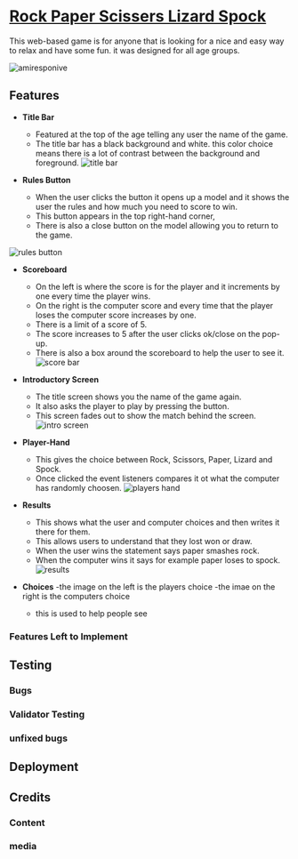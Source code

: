 # [Rock Paper Scissers Lizard Spock](https://wierdlygoodcoder.github.io/rock-paper-scissors/)
This web-based game is for anyone that is looking for a nice and easy way to relax and have some fun. it was designed for all age groups. 


![amiresponive](https://user-images.githubusercontent.com/95313496/161864667-3d6fb897-ad54-410f-b0e5-c6595c6c66b5.jpg)


## Features

- **Title Bar**
  - Featured at the top of the age telling any user the name of the game.
  - The title bar has a black background and white. this color choice means there is a lot of contrast between the background and foreground.
![title bar](https://user-images.githubusercontent.com/95313496/161865791-78490136-d025-4af0-a65f-2ef28147f849.jpg)

- **Rules Button**
  - When the user clicks the button it opens up a model and it shows the user the rules and how much you need to score to win.
  - This button appears in the top right-hand corner,
  - There is also a close button on the model allowing you to return to the game.

![rules button](https://user-images.githubusercontent.com/95313496/161866484-74387243-5234-45a2-b7e7-820e1e769936.jpg)

- **Scoreboard**
  - On the left is where the score is for the player and it increments by one every time the player wins.
  - On the right is the computer score and every time that the player loses the computer score increases by one.
  - There is a limit of a score of 5.
  - The score increases to 5 after the user clicks ok/close on the pop-up.
  - There is also a box around the scoreboard to help the user to see it.
 ![score bar](https://user-images.githubusercontent.com/95313496/161866526-498d01e7-7389-403e-a14a-fe76b234a0e2.jpg)

- **Introductory Screen**
  - The title screen shows you the name of the game again. 
  - It also asks the player to play by pressing the button.
  - This screen fades out to show the match behind the screen.
 ![intro screen](https://user-images.githubusercontent.com/95313496/161866729-8532dfac-1c06-4eeb-8c33-5a5be9537705.jpg)

- **Player-Hand**
   - This gives the choice between Rock, Scissors, Paper, Lizard and Spock.
   - Once clicked the event listeners compares it ot what the computer has randomly choosen.
  ![players hand](https://user-images.githubusercontent.com/95313496/161867920-5314c0fc-775e-40aa-9e6d-fb6ede153c28.jpg)

- **Results**
   - This shows what the user and computer choices and then writes it there for them.
   - This allows users to understand that they lost won or draw.
   - When the user wins the statement says paper smashes rock.
   - When the computer wins it says for example paper loses to spock.
 ![results](https://user-images.githubusercontent.com/95313496/161868317-de176c51-8805-4533-a85d-968854ed5978.jpg)
 
- **Choices**
  -the image on the left is the players choice
  -the imae on the right is the computers choice
  - this is used to help people see 
 
 
 ### Features Left to Implement
 
 ## Testing
 ### Bugs
 
 ### Validator Testing
 
 
 ### unfixed bugs
 
 
 ## Deployment
 
 
 
 ## Credits

 
 ### Content
 
 ### media
 
 
